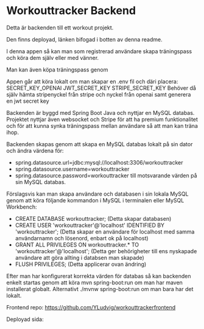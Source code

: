 # Workouttracker Backend

Detta är backenden till ett workout projekt. 

Den finns deployad, länken bifogad i botten av denna readme. 

I denna appen så kan man som registrerad användare skapa träningspass och köra dem själv eller med vänner. 

Man kan även köpa träningspass genom 

Appen går att köra lokalt om man skapar en .env fil och däri placera: 
SECRET_KEY_OPENAI 
JWT_SECRET_KEY
STRIPE_SECRET_KEY
Behöver då själv hämta stripenyckel från stripe och nyckel från openai samt generera en jwt secret key 

Backenden är byggd med Spring Boot Java och nyttjar en MySQL databas. Projektet nyttjar även websocket och Stripe för att ha premium funktionalitet och för att kunna synka träningspass mellan användare så att man kan träna ihop. 

Backenden skapas genom att skapa en MySQL databas lokalt på sin dator och ändra värdena för: 
- spring.datasource.url=jdbc:mysql://localhost:3306/workouttracker
- spring.datasource.username=workouttracker
- spring.datasource.password=workouttracker
till motsvarande värden på sin MySQL databas. 

Förslagsvis kan man skapa användare och databasen i sin lokala MySQL genom att köra följande kommandon i MySQL i terminalen eller MySQL Workbench: 
- CREATE DATABASE workouttracker; (Detta skapar databasen)
- CREATE USER 'workouttracker'@'localhost' IDENTIFIED BY 'workouttracker'; (Detta skapar en användare för localhost med samma användarnamn och lösenord, enbart ok på localhost)
- GRANT ALL PRIVILEGES ON workouttracker.* TO 'workouttracker'@'localhost'; (Detta ger behörigheter till ens nyskapade användare att göra allting i databsen man skapade)
- FLUSH PRIVILEGES; (Detta applicerar ovan ändring)

Efter man har konfigurerat korrekta värden för databas så kan backenden enkelt startas genom att köra mvn spring-boot:run om man har maven installerat globalt. Alternativt ./mvnw spring-boot:run om man bara har det lokalt. 

Frontend repo: https://github.com/YLudvig/workouttrackerfrontend

Deployad sida: 
